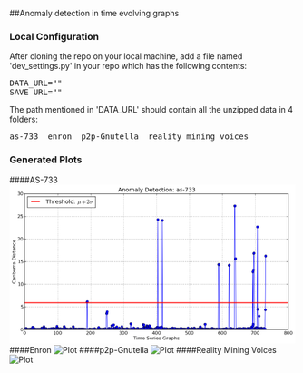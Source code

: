 ##Anomaly detection in time evolving graphs


### Local Configuration
After cloning the repo on your local machine, add a file named 'dev_settings.py' in your repo which has the following contents:
<pre>
DATA_URL="<path to your data folder>"
SAVE_URL="<path to your output folder>"
</pre>

The path mentioned in 'DATA_URL' should contain all the unzipped data in 4 folders: 
<pre>
as-733  enron  p2p-Gnutella  reality_mining_voices
</pre>

### Generated Plots
####AS-733
![Plot](https://github.com/sagarjauhari/graph_anomaly_detect/blob/master/png/as-733_canberra.png)
####Enron
![Plot](https://raw.github.com/sagarjauhari/graph_anomaly_detect/master/png/enron_canberra.png)
####p2p-Gnutella
![Plot](https://raw.github.com/sagarjauhari/graph_anomaly_detect/master/png/p2p-Gnutella_canberra.png)
####Reality Mining Voices
![Plot](https://raw.github.com/sagarjauhari/graph_anomaly_detect/master/png/reality_mining_voices_canberra.png)
